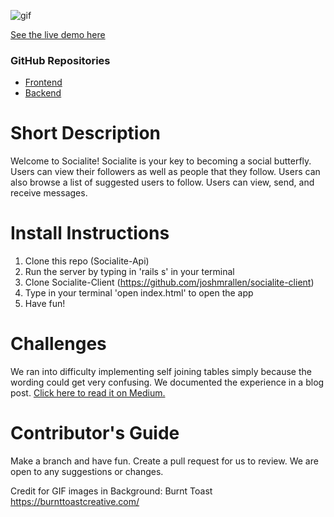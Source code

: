 ![gif](./socialite.gif?raw=true)

[See the live demo here](https://youtu.be/ETSqu29uOGg)

### GitHub Repositories
- [Frontend](https://github.com/joshmrallen/socialite-client)
- [Backend](https://github.com/joshmrallen/socialite-api)

# Short Description

Welcome to Socialite! Socialite is your key to becoming a social butterfly. Users can view their followers as well as people that they follow. Users can also browse a list of suggested users to follow. Users can view, send, and receive messages. 

# Install Instructions
1) Clone this repo (Socialite-Api)
2) Run the server by typing in 'rails s' in your terminal
3) Clone Socialite-Client (https://github.com/joshmrallen/socialite-client)
4) Type in your terminal 'open index.html' to open the app
5) Have fun!

# Challenges
We ran into difficulty implementing self joining tables simply because the wording could get very confusing. We documented the experience in a blog post. [Click here to read it on Medium.](https://medium.com/@jmrallen/follow-me-follow-you-self-join-or-how-i-learned-to-respect-twitters-functionality-c6a035d88f03)

# Contributor's Guide
Make a branch and have fun. Create a pull request for us to review. We are open to any suggestions or changes. 


Credit for GIF images in Background: Burnt Toast 
https://burnttoastcreative.com/